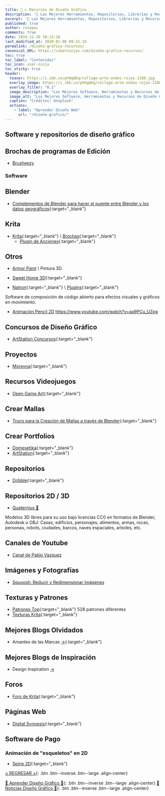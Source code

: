 ```yaml
---
title: 🎨 ▷ Recursos de Diseño Gráfico
description: '🔨 Las Mejores Herramientas, Repositorios, Librerías y Recursos para Diseñadores Gráficos'
excerpt: '🔨 Las Mejores Herramientas, Repositorios, Librerías y Recursos para Diseñadores Gráficos'
published: true
author: rosepac
comments: true
date: 2019-12-20 10:13:18
last_modified_at: 2020-01-08 09:15:18
permalink: /diseño-grafico-recursos/
canonical_URL: https://ciberninjas.com/diseño-grafico-recursos/
toc: true
toc_label: "Contenidos"
toc_icon: user-ninja
toc_sticky: true
header:
  teaser: https://i.ibb.co/phHgQ6q/collage-arte-ondas-rojas-1280.jpg
  overlay_image: https://i.ibb.co/phHgQ6q/collage-arte-ondas-rojas-1280.jpg
  overlay_filter: "0.1"
  image_description: "Los Mejores Software, Herramientas y Recursos de Diseño Gráfico en Ciberninjas"
  image_alt: "Los Mejores Software, Herramientas y Recursos de Diseño Gráfico en Ciberninjas"
  caption: "Créditos: Unsplash"
  actions:
    - label: "Aprender Diseño Web"
      url: "/diseño-grafico/"
---
```


## Software y repositorios de diseño gráfico

## Brochas de programas de Edición

* [Brusheezy](https://www.brusheezy.com/free/)

### Software


## Blender

* [Complementos de Blender para hacer el puente entre Blender y los datos geográficos](https://github.com/domlysz/BlenderGIS#blender-gis){:target="_blank"}

## Krita

* [Krita](https://krita.org/es/){:target="_blank"} \ [Brochas](https://docs.krita.org/en/resources_page.html#brush-packs){:target="_blank"}
  * [Plugin de Acciones](https://github.com/Larpon/krita-bulk-actions){:target="_blank"}

## Otros

* [Armor Paint](https://80.lv/articles/open-source-painting-tool-for-3d-artists/) \ Pintura 3D.

* [Sweet Home 3D](http://www.sweethome3d.com/){:target="_blank"}
<!-- tutoriales de sweet home 3d - buscar youtube -->

* [Natron](https://natrongithub.github.io/){:target="_blank"} \ [Plugins](https://github.com/NatronGitHub/natron-plugins){:target="_blank"}

Software de composición de código abierto para efectos visuales y gráficos en movimiento.

* [Animación Pencil 2D](https://www.pencil2d.org/) 
https://www.youtube.com/watch?v=aa9PCu_UZpg
<!-- https://alternativeto.net/software/natron/ -->

## Concursos de Diseño Gráfico

* [ArtStation Concursos](https://www.artstation.com/contests){:target="_blank"}

## Proyectos

* [Morevna](https://morevnaproject.org/){:target="_blank"}

## Recursos Videojuegos

* [Open Game Art](https://opengameart.org/){:target="_blank"}

## Crear Mallas

* [Truco para la Creación de Mallas a través de Blender](https://www.youtube.com/watch?time_continue=335&v=kEx0aXH7Z5w&feature=emb_logo){:target="_blank"}

## Crear Portfolios

* [Domesetika](https://www.domestika.org/ "Domestika es la comunidad de la Clase Creativa"){:target="_blank"}
* [ArtStation](https://www.artstation.com/ "ArtStation le ofrece una manera simple pero poderosa de mostrar su cartera y ser visto por las personas adecuadas en la industria. "){:target="_blank"}

## Repositorios

* [Dribble](https://dribbble.com){:target="_blank"}

## Repositorios 2D / 3D

* [Quaternius 🏡](http://quaternius.com/assets.html)

Modelos 3D libres para su uso bajo licencias CC0 en formatos de Blender, Autodesk u OBJ: Casas, edificios, personajes, alimentos, armas, rocas, personas, robots, ciudades, barcos, naves espaciales, arboles, etc.

## Canales de Youtube

* [Canal de Pablo Vazquez](https://www.youtube.com/user/pablovazquezz/videos?view=0&sort=dd&flow=grid)

## Imágenes y Fotografías

* [Squoosh: Reducir y Redimensionar Imágenes](https://squoosh.app/)

## Texturas y Patrones

* [Patrones Top](https://www.toptal.com/designers/subtlepatterns/){:target="_blank"} 528 patrones diferentes
* [Texturas Krita](https://docs.krita.org/en/resources_page.html#texture-packs){:target="_blank"}

## Mejores Blogs Olvidados

* Amantes de las Marcas [->](http://amantesdelasmarcas.com/){:target="_blank"}

## Mejores Blogs de Inspiración

* Design Inspiration [->](https://www.designspiration.com/)

## Foros

* [Foro de Krita](https://krita-artists.org){:target="_blank"}

## Páginas Web

* [Digital Synopsis](https://digitalsynopsis.com/){:target="_blank"}

## Software de Pago

### Animación de "esqueletos" en 2D

* [Spine 2D](http://esotericsoftware.com/){:target="_blank"}

[🔝 REGRESAR 🔝](/diseño-grafico/#page-title){: .btn .btn--inverse .btn--large .align-center}

[🎨 Aprender Diseño Gráfico 🎨](/diseño-grafico/#page-title){: .btn .btn--inverse .btn--large .align-center}
[🎨 Noticias Diseño Gráfico 🎨](/directo/#-diseño-gráfico){: .btn .btn--inverse .btn--large .align-center}